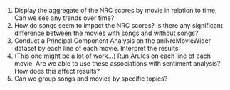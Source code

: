 1. Display the aggregate of the NRC scores by movie in relation to time. Can we see any trends over time?
2. How do songs seem to impact the NRC scores? Is there any significant difference between the movies with songs and without songs?
3. Conduct a Principal Component Analysis on the aniNrcMovieWider dataset by each line of each movie. Interpret the results:
4. (This one might be a lot of work...)
Run Arules on each line of each movie. Are we able to use these associations with sentiment analysis? How does this affect results?
5. Can we group songs and movies by specific topics?

